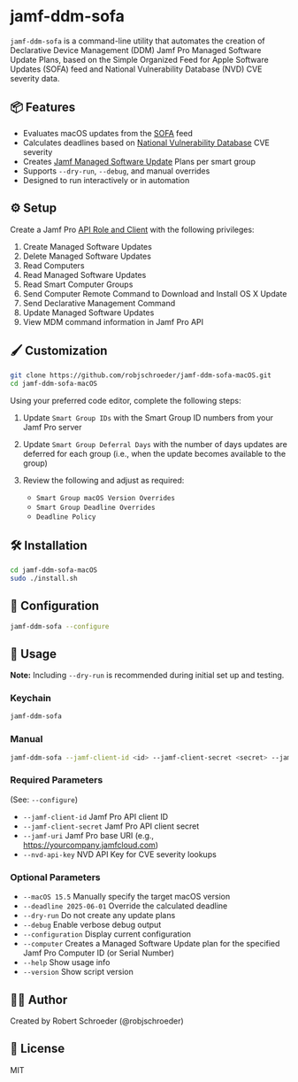# jamf-ddm-sofa

`jamf-ddm-sofa` is a command-line utility that automates the creation of Declarative Device Management (DDM) Jamf Pro Managed Software Update Plans, based on the Simple Organized Feed for Apple Software Updates (SOFA) feed and National Vulnerability Database (NVD) CVE severity data.

## 📦 Features

- Evaluates macOS updates from the [SOFA](https://sofafeed.macadmins.io) feed
- Calculates deadlines based on [National Vulnerability Database](https://nvd.nist.gov/developers/request-an-api-key) CVE severity
- Creates [Jamf Managed Software Update](https://learn.jamf.com/en-US/bundle/jamf-pro-documentation-11.17.0/page/Managed_Software_Updates.html) Plans per smart group
- Supports `--dry-run`, `--debug`, and manual overrides
- Designed to run interactively or in automation

## ⚙️ Setup

Create a Jamf Pro [API Role and Client](https://learn.jamf.com/en-US/bundle/jamf-pro-documentation-11.17.0/page/API_Roles_and_Clients.html) with the following privileges:
1. Create Managed Software Updates
1. Delete Managed Software Updates
1. Read Computers
1. Read Managed Software Updates
1. Read Smart Computer Groups
1. Send Computer Remote Command to Download and Install OS X Update
1. Send Declarative Management Command
1. Update Managed Software Updates
1. View MDM command information in Jamf Pro API

## 🖌️ Customization

```bash
git clone https://github.com/robjschroeder/jamf-ddm-sofa-macOS.git
cd jamf-ddm-sofa-macOS
```

Using your preferred code editor, complete the following steps:

1. Update `Smart Group IDs` with the Smart Group ID numbers from your Jamf Pro server

1. Update `Smart Group Deferral Days` with the number of days updates are deferred for each group (i.e., when the update becomes available to the group)

1. Review the following and adjust as required:
    - `Smart Group macOS Version Overrides`
    - `Smart Group Deadline Overrides`
    - `Deadline Policy`


## 🛠 Installation

```bash
cd jamf-ddm-sofa-macOS
sudo ./install.sh
```

## 🔐 Configuration

```bash
jamf-ddm-sofa --configure
```

## 🚀 Usage

**Note:** Including `--dry-run` is recommended during initial set up and testing.

### Keychain
```bash
jamf-ddm-sofa
```

### Manual
```bash
jamf-ddm-sofa --jamf-client-id <id> --jamf-client-secret <secret> --jamf-uri <uri> --nvd-api-key <key> [options]
```

### Required Parameters
(See: `--configure`)

- `--jamf-client-id`        Jamf Pro API client ID
- `--jamf-client-secret`    Jamf Pro API client secret
- `--jamf-uri`              Jamf Pro base URI (e.g., https://yourcompany.jamfcloud.com)
- `--nvd-api-key`           NVD API Key for CVE severity lookups

### Optional Parameters

- `--macOS 15.5`            Manually specify the target macOS version
- `--deadline 2025-06-01`   Override the calculated deadline
- `--dry-run`               Do not create any update plans
- `--debug`                 Enable verbose debug output
- `--configuration`         Display current configuration
- `--computer`              Creates a Managed Software Update plan for the specified Jamf Pro Computer ID (or Serial Number)
- `--help`                  Show usage info
- `--version`               Show script version

## 👨‍💻 Author

Created by Robert Schroeder (@robjschroeder)

## 📄 License

MIT

